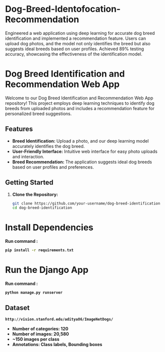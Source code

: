 # Dog-Breed-Identofocation-Recommendation
Engineered a web application using deep learning for accurate dog breed identification and implemented a recommendation feature. Users can upload dog photos, and the model not only identifies the breed but also suggests ideal breeds based on user profiles.    Achieved 89% testing accuracy, showcasing the effectiveness of the identification model.

# Dog Breed Identification and Recommendation Web App

Welcome to our Dog Breed Identification and Recommendation Web App repository! This project employs deep learning techniques to identify dog breeds from uploaded photos and includes a recommendation feature for personalized breed suggestions.

## Features
- **Breed Identification:** Upload a photo, and our deep learning model accurately identifies the dog breed.
- **User-Friendly Interface:** Intuitive web interface for easy photo uploads and interaction.
- **Breed Recommendation:** The application suggests ideal dog breeds based on user profiles and preferences.

## Getting Started
1. **Clone the Repository:**
   ```bash
   git clone https://github.com/your-username/dog-breed-identification.git
   cd dog-breed-identification

# Install Dependencies
<b>Run command :
```bash 
pip install -r requirements.txt
```


# Run the Django App
<b>Run command :
```bash 
python manage.py runserver
```

 ## Dataset
 
 ```bash
http://vision.stanford.edu/aditya86/ImageNetDogs/
```
- Number of categories: 120
- Number of images: 20,580
- ~150 images per class
- Annotations: Class labels, Bounding boxes




